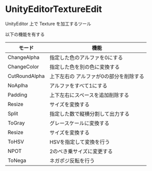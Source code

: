 # UnityEditorTextureEdit

UnityEditor 上で Texture を加工するツール

以下の機能を有する

|  モード  |  機能  |
| ---- | ---- |
|  ChangeAlpha  |  指定した色のアルファを0にする  |
|  ChangeColor  |  指定した色を別の色に変換する  |
|  CutRoundAlpha  |  上下左右の アルファが0の部分を削除する  |
|  NoAplha  |  アルファをすべて1にする  |
|  Padding  |  上下左右にスペースを追加削除する  |
|  Resize  |  サイズを変換する  |
|  Split  |  指定した数で縦横分割して出力する  |
|  ToGray  |  グレースケールに変換する  |
|  Resize  |  サイズを変換する  |
|  ToHSV  |  HSVを指定して変換を行う  |
|  NPOT  |  2のべき乗サイズに変更する  |
|  ToNega  |  ネガポジ反転を行う  |
